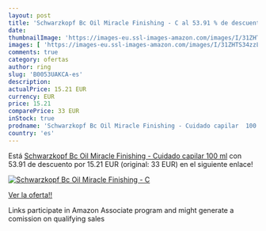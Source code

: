```yaml
---
layout: post
title: 'Schwarzkopf Bc Oil Miracle Finishing - C al 53.91 % de descuento'
date: 
thumbnailImage: 'https://images-eu.ssl-images-amazon.com/images/I/31ZHTS34zzL._SL200_.jpg'
images: [ 'https://images-eu.ssl-images-amazon.com/images/I/31ZHTS34zzL._SL200_.jpg' ]
comments: true
category: ofertas
author: ring
slug: 'B0053UAKCA-es'
description:
actualPrice: 15.21 EUR
currency: EUR
price: 15.21
comparePrice: 33 EUR
inStock: true
prodname: 'Schwarzkopf Bc Oil Miracle Finishing - Cuidado capilar  100 ml'
country: 'es'
---
```


Está [Schwarzkopf Bc Oil Miracle Finishing - Cuidado capilar  100 ml](https://www.amazon.es/dp/B0053UAKCA/?tag=tolees-21) con 53.91 de descuento por 15.21 EUR (original: 33 EUR) en el siguiente enlace!

[![Schwarzkopf Bc Oil Miracle Finishing - C](https://images-eu.ssl-images-amazon.com/images/I/31ZHTS34zzL._SL200_.jpg)](https://www.amazon.es/dp/B0053UAKCA/?tag=tolees-21)

[Ver la oferta!!](https://www.amazon.es/dp/B0053UAKCA/?tag=tolees-21)

Links participate in Amazon Associate program and might generate a comission on qualifying sales


